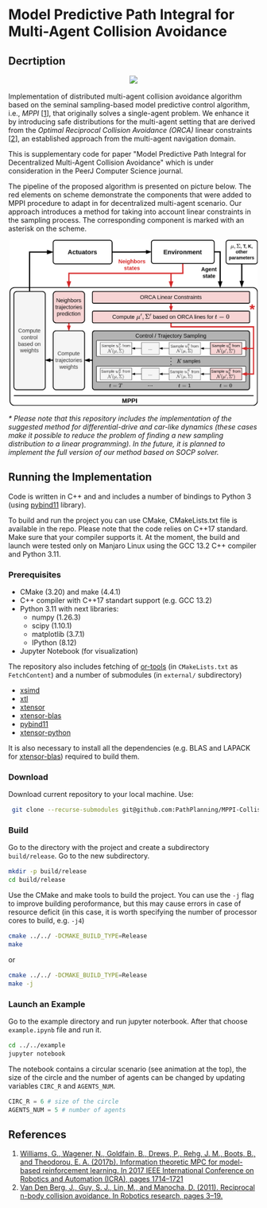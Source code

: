 # Model Predictive Path Integral for Multi-Agent Collision Avoidance

## Decrtiption
<p align="center">
  <img src="img/mppi_demo.gif" width="500"/>
</p>


Implementation of distributed multi-agent collision avoidance algorithm based on the seminal sampling-based model predictive control algorithm, i.e., _MPPI_ [[1](https://homes.cs.washington.edu/~bboots/files/InformationTheoreticMPC.pdf)], that originally solves a single-agent problem. We enhance it by introducing safe distributions for the multi-agent setting that are derived from the _Optimal Reciprocal Collision Avoidance (ORCA)_ linear constraints [[2](https://gamma.cs.unc.edu/ORCA/publications/ORCA.pdf)], an established approach from the multi-agent navigation domain. 


This is supplementary code for paper "Model Predictive Path Integral for Decentralized Multi-Agent Collision Avoidance" which is under consideration in the PeerJ Computer Science journal. 


The pipeline of the proposed algorithm is presented on picture below. The red elements on scheme demonstrate the components that were added to MPPI procedure to adapt in for decentralized multi-agent scenario. Our approach introduсes a method for taking into account linear constraints in the sampling process. The corresponding component is marked with an asterisk on the scheme.

<p align="center">
  <img src="img/mppi_scheme.png" width="500"/>
</p>

_* Please note that this repository includes the implementation of the suggested method for differential-drive and car-like dynamics (these cases make it possible to reduce the problem of finding a new sampling distribution to a linear programming). In the future, it is planned to implement the full version of our method based on SOCP solver._

## Running the Implementation

Code is written in C++ and and includes a number of bindings to Python 3 (using [pybind11](https://github.com/pybind/pybind11) library).

To build and run the project you can use CMake, CMakeLists.txt file is available in the repo. Please note that the code relies on C++17 standard. Make sure that your compiler supports it. At the moment, the build and launch were tested only on Manjaro Linux using the GCC 13.2 C++ compiler and Python 3.11.

### Prerequisites

- CMake (3.20) and make (4.4.1)
- C++ compiler with C++17 standart support (e.g. GCC 13.2)
- Python 3.11 with next libraries:
    - numpy (1.26.3)
    - scipy (1.10.1)
    - matplotlib (3.7.1)
    - IPython (8.12)
- Jupyter Notebook (for visualization)


The repository also includes fetching of [or-tools](https://github.com/google/or-tools) (in `CMakeLists.txt` as `FetchContent`) and a number of submodules (in `external/` subdirectory)
- [xsimd](https://github.com/xtensor-stack/xsimd)
- [xtl](https://github.com/xtensor-stack/xtl)
- [xtensor](https://github.com/xtensor-stack/xtensor)
- [xtensor-blas](https://github.com/xtensor-stack/xtensor-blas)
- [pybind11](https://github.com/pybind/pybind11)
- [xtensor-python](https://github.com/xtensor-stack/xtensor-python)

It is also necessary to install all the dependencies (e.g. BLAS and LAPACK for [xtensor-blas](https://github.com/xtensor-stack/xtensor-blas)) required to build them.


### Download
Download current repository to your local machine. Use:
``` bash
 git clone --recurse-submodules git@github.com:PathPlanning/MPPI-Collision-Avoidance.git
```

### Build

Go to the directory with the project and create a subdirectory `build/release`. Go to the new subdirectory.

```bash
mkdir -p build/release
cd build/release
```

Use the CMake and make tools to build the project. You can use the `-j` flag to improve building peroformance, but this may cause errors in case of resource deficit (in this case, it is worth specifying the number of processor cores to build, e.g. `-j4`)

```bash
cmake ../../ -DCMAKE_BUILD_TYPE=Release 
make
```

or 

```bash
cmake ../../ -DCMAKE_BUILD_TYPE=Release 
make -j
```
### Launch an Example

Go to the example directory and run jupyter noterbook. After that choose `example.ipynb` file and run it.

```bash
cd ../../example
jupyter notebook
```

The notebook contains a circular scenario (see animation at the top), the size of the circle and the number of agents can be changed by updating variables `CIRC_R` and `AGENTS_NUM`.

```python
CIRC_R = 6 # size of the circle
AGENTS_NUM = 5 # number of agents
```


## References

1. [Williams, G., Wagener, N., Goldfain, B., Drews, P., Rehg, J. M., Boots, B., and Theodorou, E. A. (2017b). Information theoretic MPC for model-based reinforcement learning. In 2017 IEEE International Conference on Robotics and Automation (ICRA), pages 1714–1721](https://homes.cs.washington.edu/~bboots/files/InformationTheoreticMPC.pdf)
2. [Van Den Berg, J., Guy, S. J., Lin, M., and Manocha, D. (2011). Reciprocal n-body collision avoidance. In Robotics research, pages 3–19.](https://gamma.cs.unc.edu/ORCA/publications/ORCA.pdf)
